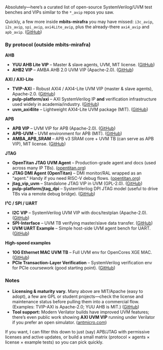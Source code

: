 Absolutely—here’s a curated list of open-source SystemVerilog/UVM test benches and VIPs similar to the `*_avip` repos you saw.

Quickly, a few more inside **mbits-mirafra** you may have missed: `i3c_avip`, `i2s_avip`, `spi_avip`, `axi4Lite_avip`, plus the already-there `axi4_avip` and `apb_avip`. ([GitHub][1])

### By protocol (outside mbits-mirafra)

**AHB**

* **YUU AHB Lite VIP** – Master & slave agents, UVM, MIT license. ([GitHub][2])
* **AHB2 VIP** – AMBA AHB 2.0 UVM VIP (Apache-2.0). ([GitHub][3])

**AXI / AXI-Lite**

* **TVIP-AXI** – Robust AXI4 / AXI4-Lite UVM VIP (master & slave agents), Apache-2.0. ([GitHub][4])
* **pulp-platform/axi** – AXI SystemVerilog IP **and** verification infrastructure used widely in academia/industry. ([GitHub][5])
* **uvm_axi4lite** – Lightweight AXI4-Lite UVM package (MIT). ([GitHub][6])

**APB**

* **APB VIP** – UVM VIP for APB (Apache-2.0). ([GitHub][7])
* **APB-UVM** – UVM environment for APB (MIT). ([GitHub][8])
* **AMBA_APB_SRAM** – APB v3 SRAM core + UVM TB (can serve as APB VIP), MIT license. ([GitHub][9])

**JTAG**

* **OpenTitan JTAG UVM Agent** – Production-grade agent and docs (used across many IP TBs). ([opentitan.org][10])
* **JTAG DMI Agent (OpenTitan)** – DMI monitor/RAL wrapped as an “agent.” Handy if you need RISC-V debug flows. ([opentitan.org][11])
* **jtag_vip_uvm** – Standalone JTAG VIP in UVM (GPL-2.0). ([GitHub][12])
* **pulp-platform/jtag_dpi** – SystemVerilog DPI JTAG model (useful to drive TBs via a remote debug bridge). ([GitHub][13])

**I²C / SPI / UART**

* **I2C VIP** – SystemVerilog UVM VIP with docs/testplan (Apache-2.0). ([GitHub][14])
* **SPI-Interface** – UVM TB verifying master/slave data transfer. ([GitHub][15])
* **UVM UART Example** – Simple host-side UVM agent bench for UART. ([GitHub][16])

**High-speed examples**

* **10G Ethernet MAC UVM TB** – Full UVM env for OpenCores XGE MAC. ([GitHub][17])
* **PCIe Transaction-Layer Verification** – SystemVerilog verification env for PCIe coursework (good starting point). ([GitHub][18])

### Notes

* **Licensing & maturity vary.** Many above are MIT/Apache (easy to adopt), a few are GPL or student projects—check the license and maintenance status before pulling them into a commercial flow. (Examples: TVIP-AXI is Apache-2.0; YUU AHB is MIT.) ([GitHub][4])
* **Tool support:** Modern Verilator builds have improved UVM features; there’s even public work showing **AXI UVM VIP** running under Verilator if you prefer an open simulator. ([antmicro.com][19])

If you want, I can filter this down to just (say) APB/JTAG with permissive licenses and active updates, or build a small matrix (protocol × agents × license × example tests) so you can pick quickly.

[1]: https://github.com/mbits-mirafra "mbits · GitHub"
[2]: https://github.com/seabeam/yuu_ahb "GitHub - seabeam/yuu_ahb: UVM AHB VIP"
[3]: https://github.com/GodelMachine/AHB2 "GitHub - GodelMachine/AHB2: AMBA AHB 2.0 VIP in SystemVerilog UVM"
[4]: https://github.com/taichi-ishitani/tvip-axi "GitHub - taichi-ishitani/tvip-axi: AMBA AXI VIP"
[5]: https://github.com/pulp-platform/axi "GitHub - pulp-platform/axi: AXI SystemVerilog synthesizable IP modules and verification infrastructure for high-performance on-chip communication"
[6]: https://github.com/smartfoxdata/uvm_axi4lite?utm_source=chatgpt.com "uvm_axi4lite is a uvm package for modeling ..."
[7]: https://github.com/muneebullashariff/apb_vip?utm_source=chatgpt.com "muneebullashariff/apb_vip: Verification IP for APB protocol"
[8]: https://github.com/cp024s/APB-UVM?utm_source=chatgpt.com "cp024s/APB-UVM: APB verification based on Universal ..."
[9]: https://github.com/courageheart/AMBA_APB_SRAM?utm_source=chatgpt.com "courageheart/AMBA_APB_SRAM"
[10]: https://opentitan.org/book/hw/dv/sv/jtag_agent/index.html "JTAG Agent - OpenTitan Documentation"
[11]: https://opentitan.org/book/hw/dv/sv/jtag_dmi_agent/index.html "JTAG DMI Agent - OpenTitan Documentation"
[12]: https://github.com/emmanouil-komninos/jtag_vip_uvm "GitHub - emmanouil-komninos/jtag_vip_uvm"
[13]: https://github.com/pulp-platform/jtag_dpi?utm_source=chatgpt.com "pulp-platform/jtag_dpi: JTAG DPI module for SystemVerilog ..."
[14]: https://github.com/muneebullashariff/i2c_vip "GitHub - muneebullashariff/i2c_vip: Verification IP for I2C protocol"
[15]: https://github.com/Anjali-287/SPI-Interface "GitHub - Anjali-287/SPI-Interface: UVM Testbench to verify serial transmission of data between SPI master and slave"
[16]: https://github.com/WeiChungWu/UVM_UART_Example "GitHub - WeiChungWu/UVM_UART_Example: An UVM example of UART"
[17]: https://github.com/andres-mancera/ethernet_10ge_mac_SV_UVM_tb "GitHub - andres-mancera/ethernet_10ge_mac_SV_UVM_tb: SystemVerilog-based UVM testbench for an Ethernet 10GE MAC core"
[18]: https://github.com/crusader2000/PCIE-Transaction-Layer-Verification "GitHub - crusader2000/PCIE-Transaction-Layer-Verification: PCIe System Verilog Verification Environment developed for PCIe course"
[19]: https://antmicro.com/blog/2024/09/open-source-uvm-verification-axi-in-verilator/?utm_source=chatgpt.com "Enabling open source UVM verification of AXI-based ..."

